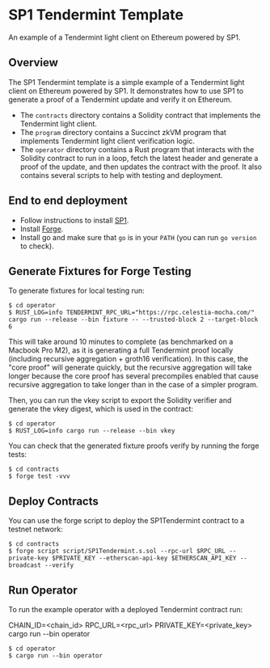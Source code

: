 # SP1 Tendermint Template

An example of a Tendermint light client on Ethereum powered by SP1.

## Overview

The SP1 Tendermint template is a simple example of a Tendermint light client on Ethereum powered by SP1. It demonstrates how to use SP1 to generate a proof of a Tendermint update and verify it on Ethereum.

* The `contracts` directory contains a Solidity contract that implements the Tendermint light client.
* The `program` directory contains a Succinct zkVM program that implements Tendermint light client verification logic.
* The `operator` directory contains a Rust program that interacts with the Solidity contract to run in a loop, fetch the latest header and generate a proof of the update, and then updates the contract with the proof. It also contains several scripts to help with testing and deployment.

## End to end deployment

* Follow instructions to install [SP1](https://succinctlabs.github.io/sp1/).
* Install [Forge](https://book.getfoundry.sh/getting-started/installation.html).
* Install go and make sure that `go` is in your `PATH` (you can run `go version` to check).

## Generate Fixtures for Forge Testing

To generate fixtures for local testing run:

```shell
$ cd operator
$ RUST_LOG=info TENDERMINT_RPC_URL="https://rpc.celestia-mocha.com/" cargo run --release --bin fixture -- --trusted-block 2 --target-block 6
```

This will take around 10 minutes to complete (as benchmarked on a Macbook Pro M2), as it is generating a full Tendermint proof locally (including recursive aggregation + groth16 verification). In this case, the "core proof" will generate quickly, but the recursive aggregation will take longer because the core proof has several precompiles enabled that cause recursive aggregation to take longer than in the case of a simpler program.

Then, you can run the vkey script to export the Solidity verifier and generate the vkey digest, which is used in the contract:

```shell
$ cd operator
$ RUST_LOG=info cargo run --release --bin vkey
```

You can check that the generated fixture proofs verify by running the forge tests:
```shell
$ cd contracts
$ forge test -vvv
```

## Deploy Contracts

You can use the forge script to deploy the SP1Tendermint contract to a testnet network:

```shell
$ cd contracts
$ forge script script/SP1Tendermint.s.sol --rpc-url $RPC_URL --private-key $PRIVATE_KEY --etherscan-api-key $ETHERSCAN_API_KEY --broadcast --verify
```

## Run Operator

To run the example operator with a deployed Tendermint contract run:

CHAIN_ID=<chain_id> RPC_URL=<rpc_url> PRIVATE_KEY=<private_key> cargo run --bin operator

```shell
$ cd operator
$ cargo run --bin operator
```

